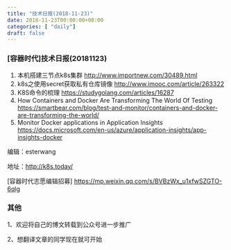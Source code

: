 ```yaml
--- 
title: "技术日报(2018-11-23)" 
date: 2018-11-23T00:00:00+08:00
categories: [ "daily"]
draft: false
---
```

### [容器时代]技术日报(20181123)

1.  本机搭建三节点k8s集群  http://www.importnew.com/30489.html
2.  k8s之使用secret获取私有仓库镜像  http://www.imooc.com/article/263322
3.  K8S命令的梳理  https://studygolang.com/articles/16287
4.  How Containers and Docker Are Transforming The World Of Testing  https://smartbear.com/blog/test-and-monitor/containers-and-docker-are-transforming-the-world/
5.  Monitor Docker applications in Application Insights  https://docs.microsoft.com/en-us/azure/application-insights/app-insights-docker

编辑：esterwang

地址：http://k8s.today/

[容器时代志愿编辑招募] https://mp.weixin.qq.com/s/BVBzWx_u1xfwSZGTO-6qlg

### 其他

1、欢迎将自己的博文转载到公众号进一步推广

2、想翻译文章的同学现在就可开始
